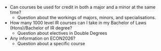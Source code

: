 * Can courses be used for credit in both a major and a minor at the same time?
  * Question about the workings of majors, minors, and specialisations. 
* How many 1000 level IR courses can I take in my Bachelor of Laws (Hons)/Bachelor of IR degree?
  * Question about electives in Double Degrees
* Any information on ECON2026?
  * Question about a specific course